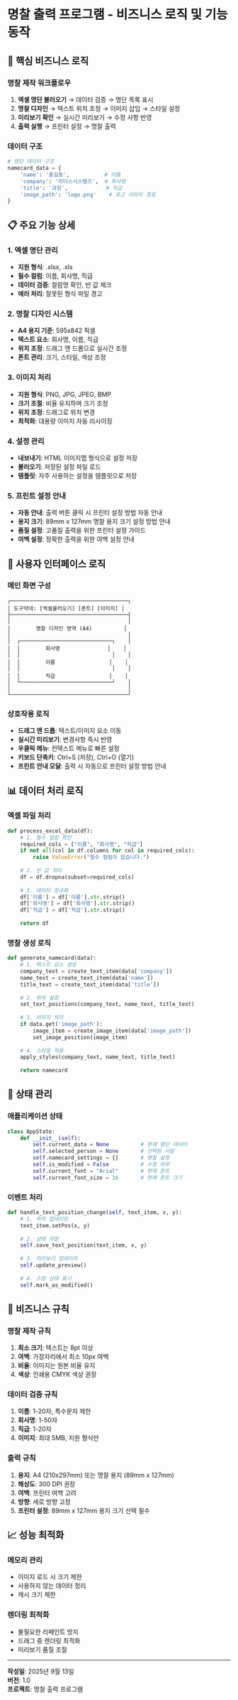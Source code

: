 # 명찰 출력 프로그램 - 비즈니스 로직 및 기능 동작

## 🎯 핵심 비즈니스 로직

### 명찰 제작 워크플로우
1. **엑셀 명단 불러오기** → 데이터 검증 → 명단 목록 표시
2. **명찰 디자인** → 텍스트 위치 조정 → 이미지 삽입 → 스타일 설정
3. **미리보기 확인** → 실시간 미리보기 → 수정 사항 반영
4. **출력 실행** → 프린터 설정 → 명찰 출력

### 데이터 구조
```python
# 명단 데이터 구조
namecard_data = {
    'name': '홍길동',           # 이름
    'company': '리더스시스템즈',  # 회사명
    'title': '과장',            # 직급
    'image_path': 'logo.png'    # 로고 이미지 경로
}
```

## 📋 주요 기능 상세

### 1. 엑셀 명단 관리
- **지원 형식**: .xlsx, .xls
- **필수 컬럼**: 이름, 회사명, 직급
- **데이터 검증**: 컬럼명 확인, 빈 값 체크
- **에러 처리**: 잘못된 형식 파일 경고

### 2. 명찰 디자인 시스템
- **A4 용지 기준**: 595x842 픽셀
- **텍스트 요소**: 회사명, 이름, 직급
- **위치 조정**: 드래그 앤 드롭으로 실시간 조정
- **폰트 관리**: 크기, 스타일, 색상 조정

### 3. 이미지 처리
- **지원 형식**: PNG, JPG, JPEG, BMP
- **크기 조절**: 비율 유지하며 크기 조정
- **위치 조정**: 드래그로 위치 변경
- **최적화**: 대용량 이미지 자동 리사이징

### 4. 설정 관리
- **내보내기**: HTML 이미지맵 형식으로 설정 저장
- **불러오기**: 저장된 설정 파일 로드
- **템플릿**: 자주 사용하는 설정을 템플릿으로 저장

### 5. 프린트 설정 안내
- **자동 안내**: 출력 버튼 클릭 시 프린터 설정 방법 자동 안내
- **용지 크기**: 89mm x 127mm 명찰 용지 크기 설정 방법 안내
- **품질 설정**: 고품질 출력을 위한 프린터 설정 가이드
- **여백 설정**: 정확한 출력을 위한 여백 설정 안내

## 🎨 사용자 인터페이스 로직

### 메인 화면 구성
```
┌─────────────────────────────────────┐
│ 도구막대: [엑셀불러오기] [폰트] [이미지] │
├─────────────────────────────────────┤
│                                     │
│        명찰 디자인 영역 (A4)          │
│                                     │
│  ┌─────────────────────────────┐    │
│  │        회사명               │    │
│  │                             │    │
│  │        이름                 │    │
│  │                             │    │
│  │        직급                 │    │
│  └─────────────────────────────┘    │
│                                     │
└─────────────────────────────────────┘
```

### 상호작용 로직
- **드래그 앤 드롭**: 텍스트/이미지 요소 이동
- **실시간 미리보기**: 변경사항 즉시 반영
- **우클릭 메뉴**: 컨텍스트 메뉴로 빠른 설정
- **키보드 단축키**: Ctrl+S (저장), Ctrl+O (열기)
- **프린트 안내 모달**: 출력 시 자동으로 프린터 설정 방법 안내

## 📊 데이터 처리 로직

### 엑셀 파일 처리
```python
def process_excel_data(df):
    # 1. 필수 컬럼 확인
    required_cols = ["이름", "회사명", "직급"]
    if not all(col in df.columns for col in required_cols):
        raise ValueError("필수 컬럼이 없습니다.")
    
    # 2. 빈 값 처리
    df = df.dropna(subset=required_cols)
    
    # 3. 데이터 정규화
    df['이름'] = df['이름'].str.strip()
    df['회사명'] = df['회사명'].str.strip()
    df['직급'] = df['직급'].str.strip()
    
    return df
```

### 명찰 생성 로직
```python
def generate_namecard(data):
    # 1. 텍스트 요소 생성
    company_text = create_text_item(data['company'])
    name_text = create_text_item(data['name'])
    title_text = create_text_item(data['title'])
    
    # 2. 위치 설정
    set_text_positions(company_text, name_text, title_text)
    
    # 3. 이미지 처리
    if data.get('image_path'):
        image_item = create_image_item(data['image_path'])
        set_image_position(image_item)
    
    # 4. 스타일 적용
    apply_styles(company_text, name_text, title_text)
    
    return namecard
```

## 🔄 상태 관리

### 애플리케이션 상태
```python
class AppState:
    def __init__(self):
        self.current_data = None          # 현재 명단 데이터
        self.selected_person = None       # 선택된 사람
        self.namecard_settings = {}       # 명찰 설정
        self.is_modified = False          # 수정 여부
        self.current_font = "Arial"       # 현재 폰트
        self.current_font_size = 16       # 현재 폰트 크기
```

### 이벤트 처리
```python
def handle_text_position_change(self, text_item, x, y):
    # 1. 위치 업데이트
    text_item.setPos(x, y)
    
    # 2. 상태 저장
    self.save_text_position(text_item, x, y)
    
    # 3. 미리보기 업데이트
    self.update_preview()
    
    # 4. 수정 상태 표시
    self.mark_as_modified()
```

## 🎯 비즈니스 규칙

### 명찰 제작 규칙
1. **최소 크기**: 텍스트는 8pt 이상
2. **여백**: 가장자리에서 최소 10px 여백
3. **비율**: 이미지는 원본 비율 유지
4. **색상**: 인쇄용 CMYK 색상 권장

### 데이터 검증 규칙
1. **이름**: 1-20자, 특수문자 제한
2. **회사명**: 1-50자
3. **직급**: 1-20자
4. **이미지**: 최대 5MB, 지원 형식만

### 출력 규칙
1. **용지**: A4 (210x297mm) 또는 명찰 용지 (89mm x 127mm)
2. **해상도**: 300 DPI 권장
3. **여백**: 프린터 여백 고려
4. **방향**: 세로 방향 고정
5. **프린터 설정**: 89mm x 127mm 용지 크기 선택 필수

## 📈 성능 최적화

### 메모리 관리
- 이미지 로드 시 크기 제한
- 사용하지 않는 데이터 정리
- 캐시 크기 제한

### 렌더링 최적화
- 불필요한 리페인트 방지
- 드래그 중 렌더링 최적화
- 미리보기 품질 조절

---
**작성일**: 2025년 9월 13일  
**버전**: 1.0  
**프로젝트**: 명찰 출력 프로그램
